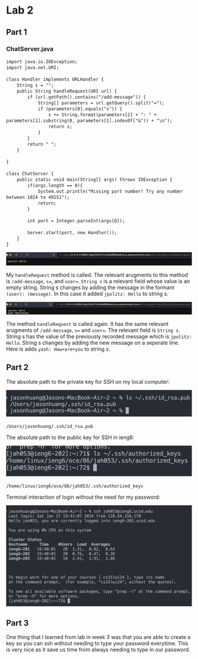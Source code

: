 # Lab 2

## Part 1

### ChatServer.java
```
import java.io.IOException;
import java.net.URI;

class Handler implements URLHandler {
    String s = "";
    public String handleRequest(URI url) {
        if (url.getPath().contains("/add-message")) {
            String[] parameters = url.getQuery().split("=");
            if (parameters[0].equals("s")) {
                s += String.format(parameters[2] + ": " + parameters[1].substring(0, parameters[1].indexOf("&")) + "\n");
                return s;
            }
        }
        return " ";
    }

}

class ChatServer {
    public static void main(String[] args) throws IOException {
        if(args.length == 0){
            System.out.println("Missing port number! Try any number between 1024 to 49151");
            return;
        }

        int port = Integer.parseInt(args[0]);

        Server.start(port, new Handler());
    }
}
```


![add message1](lab2_files/add_message1.png)

My `handleRequest` method is called. The relevant arugments to this method is `/add-message`, `s=`, and `user=`. `String s` is a relevant field whose value is an empty string. String s changes by adding the message in the formant `(user): (message)`. In this case it added `jpolitz: Hello` to string s.

![add message2](lab2_files/add_message2.png)

The method `handleRequest` is called again. It has the same relevant arugments of `/add-message`, `s=` and `user=`. The relevant field is `String s`. String s has the value of the previously recorded message which is `jpolitz: Hello`. String s changes by adding the new message on a seperate line. Here is adds `yash: How+are+you` to string s.

## Part 2

The absolute path to the private key for SSH on my local computer:

![private key](lab2_files/path_to_private_key.png)

`/Users/jasonhuang/.ssh/id_rsa.pub`

The absolute path to the public key for SSH in ieng6:

![public key](lab2_files/path_to_public_key.png)

`/home/linux/ieng6/oce/86/jah053/.ssh/authorized_keys`

Terminal interaction of login without the need for my password:

![login](lab2_files/ssh_to_ieng6_no_pass.png)

## Part 3 

One thing that I learned from lab in week 3 was that you are able to create a key so you can ssh without needing to type your password everytime. This is very nice as it save us time from always needing to type in our password.
